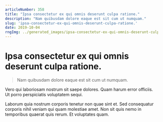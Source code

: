 ```yaml
---
articleNumber: 358
title: "Ipsa consectetur ex qui omnis deserunt culpa ratione."
description: "Nam quibusdam dolore eaque est sit cum ut numquam."
slug: 'ipsa-consectetur-ex-qui-omnis-deserunt-culpa-ratione.'
date: 2019-10-04
rngImg: ../generated_images/ipsa-consectetur-ex-qui-omnis-deserunt-culpa-ratione..jpg
---
```


# Ipsa consectetur ex qui omnis deserunt culpa ratione.

> Nam quibusdam dolore eaque est sit cum ut numquam.

Vero qui laboriosam nostrum sit saepe dolores. Quam harum error officiis. Ut porro perspiciatis voluptatem sequi.
 Laborum quia nostrum corporis tenetur non quae sint et. Sed consequatur corporis nihil veniam qui quam molestiae amet. Non sit quis nemo in temporibus quaerat quis rerum. Et voluptates quam.
